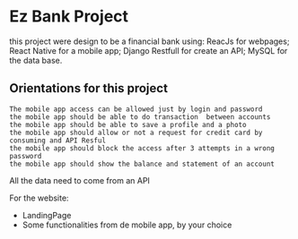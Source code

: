 <!-- formating -->
<!-- Titulos
# A1
## A2
### A3

> B1
 -->
<!-- estilos de Texto
** Negrito **
__ Italico __
~~ tachado ~~
 -->

# Ez Bank Project

this project were design to be a financial bank using:
    ReacJs for webpages;
    React Native for a mobile app;
    Django Restfull for create an API;
    MySQL for the data base.

## Orientations for this project
    The mobile app access can be allowed just by login and password
    the mobile app should be able to do transaction  between accounts
    the mobile app should be able to save a profile and a photo
    the mobile app should allow or not a request for credit card by consuming and API Resful
    the mobile app should block the access after 3 attempts in a wrong password
    the mobile app should show the balance and statement of an account

All the data need to come from an API

For the website:
- LandingPage
- Some functionalities from de mobile app, by your choice